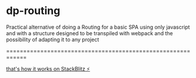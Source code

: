 # dp-routing


Practical alternative of doing a Routing for a basic SPA using only javascript and with a structure designed to be transpiled with webpack and the possibility of adapting it to any project

============================================================

[that's how it works on StackBlitz ⚡️](https://dp-routing.stackblitz.io)